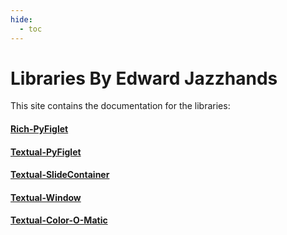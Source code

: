 ```yaml
---
hide:
  - toc
---
```


# Libraries By Edward Jazzhands

This site contains the documentation for the libraries:

#### [Rich-PyFiglet](rich-pyfiglet/index.md)

#### [Textual-PyFiglet](textual-pyfiglet/index.md)

#### [Textual-SlideContainer](textual-slidecontainer/index.md)

#### [Textual-Window](textual-window/index.md)

#### [Textual-Color-O-Matic](textual-coloromatic/index.md)
